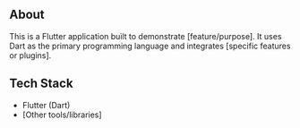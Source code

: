 ## About
This is a Flutter application built to demonstrate [feature/purpose]. It uses Dart as the primary programming language and integrates [specific features or plugins].

## Tech Stack
- Flutter (Dart)
- [Other tools/libraries]
